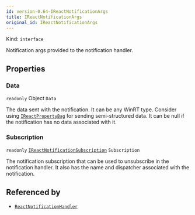 ```yaml
---
id: version-0.64-IReactNotificationArgs
title: IReactNotificationArgs
original_id: IReactNotificationArgs
---
```


Kind: `interface`



Notification args provided to the notification handler.

## Properties
### Data
`readonly`  Object `Data`

The data sent with the notification. It can be any WinRT type. Consider using [`IReactPropertyBag`](IReactPropertyBag) for sending semi-structured data. It can be null if the notification has no data associated with it.

### Subscription
`readonly`  [`IReactNotificationSubscription`](IReactNotificationSubscription) `Subscription`

The notification subscription that can be used to unsubscribe in the notification handler. It also has the name and dispatcher associated with the notification.






## Referenced by
- [`ReactNotificationHandler`](ReactNotificationHandler)
